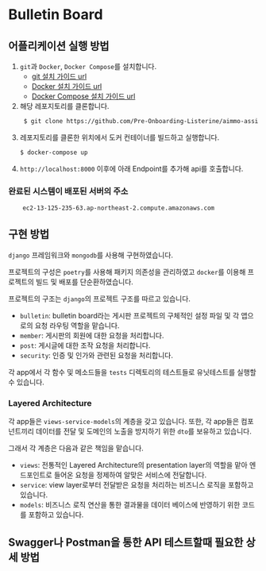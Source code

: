 # Bulletin Board

## 어플리케이션 실행 방법

1. `git`과 `Docker`, `Docker Compose`를 설치합니다.
    - [git 설치 가이드 url](https://git-scm.com/book/ko/v2/%EC%8B%9C%EC%9E%91%ED%95%98%EA%B8%B0-Git-%EC%84%A4%EC%B9%98)
    - [Docker 설치 가이드 url](https://docs.docker.com/engine/install/)
    - [Docker Compose 설치 가이드 url](https://docs.docker.com/compose/install/)
2. 해당 레포지토리를 클론합니다.
    ```bash
     $ git clone https://github.com/Pre-Onboarding-Listerine/aimmo-assignment-team-1.git
    ```
3. 레포지토리를 클론한 위치에서 도커 컨테이너를 빌드하고 실행합니다.
    ```bash
    $ docker-compose up
    ```
4. `http://localhost:8000` 이후에 아래 Endpoint를 추가해 api를 호출합니다.

### 완료된 시스템이 배포된 서버의 주소

```commandline
    ec2-13-125-235-63.ap-northeast-2.compute.amazonaws.com
```

## 구현 방법

`django` 프레임워크와 `mongodb`를 사용해 구현하였습니다.

프로젝트의 구성은 `poetry`를 사용해 패키지 의존성을 관리하였고 `docker`를 이용해 프로젝트의 빌드 및 배포를 단순환하였습니다.

프로젝트의 구조는 `django`의 프로젝트 구조를 따르고 있습니다.
- `bulletin`: bulletin board라는 게시판 프로젝트의 구체적인 설정 파일 및 각 앱으로의 요청 라우팅 역할을 맡습니다.
- `member`: 게시판의 회원에 대한 요청을 처리합니다.
- `post`: 게시글에 대한 조작 요청을 처리합니다.
- `security`: 인증 및 인가와 관련된 요청을 처리합니다.

각 app에서 각 함수 및 메소드들을 `tests` 디렉토리의 테스트들로 유닛테스트를 실행할 수 있습니다. 

### Layered Architecture

각 app들은 `views-service-models`의 계층을 갖고 있습니다. 
또한, 각 app들은 컴포넌트끼리 데이터를 전달 및 도메인의 노출을 방지하기 위한 `dto`를 보유하고 있습니다.

그래서 각 계층은 다음과 같은 책임을 맡습니다.
- `views`: 전통적인 Layered Architecture의 presentation layer의 역할을 맡아 엔드포인트로 들어온 요청을 정제하여 알맞은 서비스에 전달합니다.
- `service`: view layer로부터 전달받은 요청을 처리하는 비즈니스 로직을 포함하고 있습니다.
- `models`: 비즈니스 로직 연산을 통한 결과물을 데이터 베이스에 반영하기 위한 코드를 포함하고 있습니다.

## Swagger나 Postman을 통한 API 테스트할때 필요한 상세 방법


